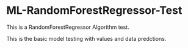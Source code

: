 # ML-RandomForestRegressor-Test

This is a RandomForestRegressor Algorithm test.

This is the basic model testing with values and data predctions.
